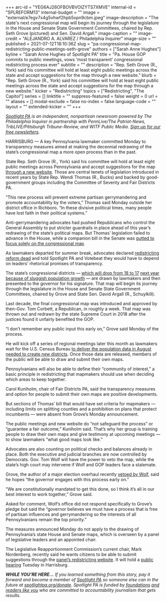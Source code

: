 +++
arc-id = "YEG6AJ26OFBOVBVOIZYTS7XMVE"
internal-id = "SPLREFORM13"
internal-budget = ""
image = "external/e7egv7x4g5vhwf2hpb5xpn9cbm.jpeg"
image-description = "The state's next congressional map will begin its journey through the legislature in the House and Senate State Government Committees, chaired by Rep. Seth Grove (pictured) and Sen. David Argall."
image-caption = ""
image-credit = "ALEJANDRO A. ALVAREZ / Philadelphia Inquirer"
image-size = ""
published = 2021-07-12T18:10:36Z
slug = "pa-congressional-map-redistricting-public-meetings-seth-grove"
authors = ["Sarah Anne Hughes"]
byline = "Sarah Anne Hughes of Spotlight PA"
title = "Pa. House GOP commits to public meetings, vows ‘most transparent’ congressional redistricting process ever"
subtitle = ""
description = "Rep. Seth Grove (R., York) said his committee will hold at least eight public meetings across the state and accept suggestions for the map through a new website."
blurb = "Rep. Seth Grove (R., York) said his committee will hold at least eight public meetings across the state and accept suggestions for the map through a new website."
kicker = "Redistricting"
topics = ["Redistricting", "The Capitol"]
series = []
linktitle = ""
suppress-featured = false
weight = 0
url = ""
aliases = []
modal-exclude = false
no-index = false
language-code = ""
layout = ""
extended-kicker = ""
+++

<a href="https://www.spotlightpa.org/"><i>Spotlight PA</i></a><i> is an independent, nonpartisan newsroom powered by The Philadelphia Inquirer in partnership with PennLive/The Patriot-News, TribLIVE/Pittsburgh Tribune-Review, and WITF Public Media. </i><a href="https://www.spotlightpa.org/newsletters"><i>Sign up for our free newsletters</i></a><i>.</i>

HARRISBURG — A key Pennsylvania<b> </b>lawmaker committed Monday to transparency measures aimed at making the decennial redrawing of the state’s congressional map a more open process than in the past.

State<b> </b>Rep. Seth Grove (R., York) said his committee will hold at least eight public<b> </b>meetings across Pennsylvania and accept suggestions for the map <a href="http://www.paredistricting.com/">through a new website</a>. Those are central tenets of legislation introduced in recent years by State<b> </b>Rep. Wendi Thomas (R., Bucks) and backed by good-government groups including the Committee of Seventy and Fair Districts PA.

“This new process will prevent extreme partisan gerrymandering and promote accountability by the voters,” Thomas said Monday outside her district office in Richboro. “In these divisive political times, many people have lost faith in their political systems.”

<script src="https://www.spotlightpa.org/embed.js" async></script><div data-spl-embed-version="1" data-spl-src="https://www.spotlightpa.org/embeds/newsletter/"></div>

Anti-gerrymandering advocates had pushed Republicans who control the General Assembly to put stricter guardrails in place ahead of this year’s redrawing of the state’s political maps. But Thomas’ legislation failed to advance in the House, while a companion bill in the Senate was <a href="https://www.spotlightpa.org/news/2021/06/pa-redistricting-congressional-legislative-guardrails/">gutted to focus solely on the congressional map</a>.

As lawmakers departed for summer break, advocates declared <a href="https://www.spotlightpa.org/news/2021/07/pa-redistricting-reform-dead-next-steps-2021/">redistricting reform dead</a> and told Spotlight PA and Votebeat they would have to depend on leaders’ rhetorical promises of transparency.

The state’s congressional districts — <a href="https://www.spotlightpa.org/news/2021/04/pa-us-house-seat-congressional-census-announcement-redistricting/">which will drop from 18 to 17</a> <a href="https://www.spotlightpa.org/news/2021/04/pa-us-house-seat-congressional-census-announcement-redistricting/">next year because of sluggish population growth</a> — are drawn by lawmakers and then presented to the governor for his signature. That map will begin its journey through the legislature in the House and Senate State Government Committees, chaired by Grove and State Sen. David Argall (R., Schuylkill).

Last decade, the final congressional map was introduced and approved by then-Gov. Tom Corbett, a Republican, in roughly a week. That map was thrown out and redrawn by the state Supreme Court in 2018 after the justices found it unfairly benefited the GOP.

“I don’t remember any public input this early on,” Grove said Monday of the process.

He will kick off a series of regional meetings later this month as lawmakers wait for the U.S. Census Bureau <a href="https://apnews.com/article/census-2020-courts-government-and-politics-bc46bd098e0d2234cd456d697f14a658">to deliver the population data in August needed to create new districts</a>. Once those data are released, members of the public will be able to draw and submit their own maps.

Pennsylvanians will also be able to define their “community of interest,” a basic principle in redistricting that mapmakers should use when deciding which areas to keep together.

Carol Kuniholm, chair of Fair Districts PA, said the transparency measures and option for people to submit their own maps are positive developments.

But sections of Thomas’ bill that would have set criteria for mapmakers — including limits on splitting counties and a prohibition on plans that protect incumbents — were absent from Grove’s Monday announcement.

The public meetings and new website do “not safeguard the process” or “guarantee a fair outcome,” Kuniholm said. That’s why her group is training people to draw their own maps and give testimony at upcoming meetings — to show lawmakers “what good maps look like.”

Advocates are also counting on political checks and balances already in place. Both the executive and judicial branches are now controlled by Democrats. Gov. Tom Wolf will have the power to veto the map, while the state’s high court may intervene if Wolf and GOP leaders face a stalemate.


<script src="https://www.spotlightpa.org/embed.js" async></script><div data-spl-embed-version="1" data-spl-src="https://www.spotlightpa.org/embeds/donate/?teaser_text=If%20you%20learned%20something%20from%20this%20report%2C%20pay%20it%20forward%20and%20become%20a%20member%20of%20Spotlight%20PA%20so%20someone%20else%20can%20in%20the%20future."></div>

Grove, the author of a major election overhaul recently <a href="https://www.spotlightpa.org/news/2021/06/pa-election-overhaul-voter-id-wolf-veto/">vetoed by Wolf</a>, said he hopes “the governor engages with this process early on.”

“We are constitutionally mandated to get this done, so I think it’s all in our best interest to work together,” Grove said.

Asked for comment, Wolf’s office did not respond specifically to Grove’s pledge but said the “governor believes we must have a process that is free of partisan influences and gerrymandering so the interests of all Pennsylvanians remain the top priority.”

The measures announced Monday do not apply to the drawing of Pennsylvania’s state House and Senate maps, which is overseen by a panel of legislative leaders and an appointed chair.

The Legislative Reapportionment Commission’s current chair, Mark Nordenberg, recently said he wants citizens to be able to submit suggestions through the <a href="https://www.redistricting.state.pa.us/" target="_blank">panel’s redistricting website</a>. It will hold a <a href="https://www.redistricting.state.pa.us/commission/article/1044">public hearing</a> Tuesday in Harrisburg.

<i><b>WHILE YOU’RE HERE...</b></i><i> If you learned something from this story, pay it forward and become a member of </i><a href="https://www.spotlightpa.org/"><i>Spotlight PA</i></a><i> so someone else can in the future at </i><a href="https://www.spotlightpa.org/donate"><i>spotlightpa.org/donate</i></a><i>. Spotlight PA is funded by</i><a href="https://www.spotlightpa.org/support"><i> foundations</i></a><i> </i><a href="https://www.spotlightpa.org/support"><i>and readers like you</i></a><i> who are committed to accountability journalism that gets results.</i>
